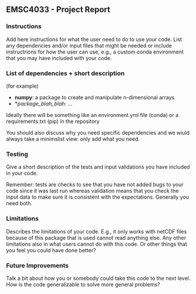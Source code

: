 ## EMSC4033 - Project Report

### Instructions

Add here instructions for what the user need to do to use your code. List any dependencies and/or input files that might be needed or include instructrions for how the user can use, e.g., a custom conda environment that you may have included with your code.

### List of dependencies + short description

(for example)

- **numpy**: a package to create and manipulate n-dimensional arrays
- **package_blah_blah*: ...

Ideally there will be something like an environment.yml file (conda) or a requirements.txt (pip) in the repository

You should also discuss why you need specific dependencies and we wiuld always take a minimslist view: only add what you need.




### Testing

Give a short description of the tests and input validations you have included in your code.

Remember: tests are checks to see that you have not added bugs to your code since it was last run whereas validation means that you check the input data to make sure it is consistent with the expectations. Generally you need both.

### Limitations

Describes the limitations of your code. E.g., it only works with netCDF files because of this package that is used cannot read anything else. Any other limitations also in what users cannot do with this code. Or other things that you feel you could have done better?

### Future Improvements	

Talk a bit about how you or somebody could take this code to the next level. How is the code generalizable to solve more general problems?

